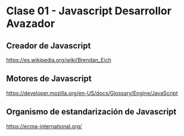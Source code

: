 # Clase 01 - Javascript Desarrollor Avazador

## Creador de Javascript

<https://es.wikipedia.org/wiki/Brendan_Eich>

## Motores de Javascript

<https://developer.mozilla.org/en-US/docs/Glossary/Engine/JavaScript>

## Organismo de estandarización de Javascript

<https://ecma-international.org/>
